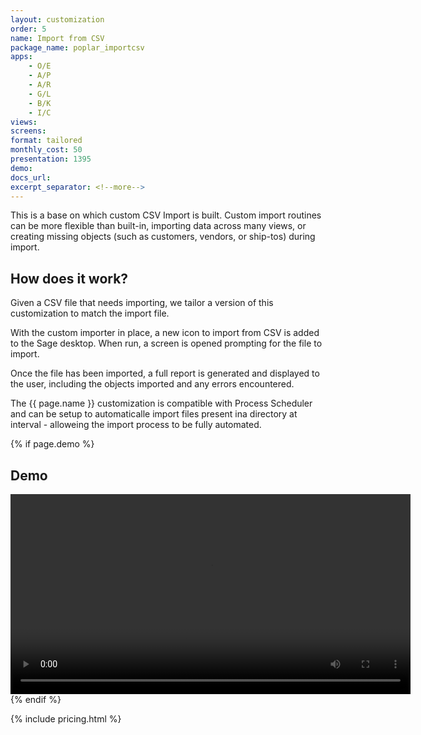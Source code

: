 ```yaml
---
layout: customization
order: 5
name: Import from CSV
package_name: poplar_importcsv
apps:
    - O/E
    - A/P
    - A/R
    - G/L
    - B/K
    - I/C
views:
screens:
format: tailored
monthly_cost: 50
presentation: 1395
demo: 
docs_url: 
excerpt_separator: <!--more-->
---
```


This is a base on which custom CSV Import is built. Custom import 
routines can be more flexible than built-in, importing data across 
many views, or creating missing objects (such as customers, vendors, or
ship-tos) during import.
<!--more-->

## How does it work?

Given a CSV file that needs importing, we tailor a version of this 
customization to match the import file.  

With the custom importer in place, a new icon to import from CSV is
added to the Sage desktop. When run, a screen is opened prompting for the
file to import.  

Once the file has been imported, a full report is generated and displayed to
the user, including the objects imported and any errors encountered.

The {{ page.name }} customization is compatible with Process Scheduler and
can be setup to automaticalle import files present ina directory at interval - 
alloweing the import process to be fully automated.

{% if page.demo %}
## Demo

<video width="640" controls>
  <source src="{{ page.demo }}" type="video/mp4">
  Your browser doesn't support the video tag.
</video>
{% endif %}

{% include pricing.html %}
